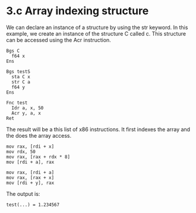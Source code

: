 # 3.c Array indexing structure

We can declare an instance of a structure by using the str keyword. In this example, we create an instance of the structure C called c. This structure can be accessed using the Acr instruction.


```
Bgs C
  f64 x
Ens

Bgs testS
  sta C x
  str C a
  f64 y
Ens

Fnc test
  Idr a, x, 50 
  Acr y, a, x
Ret
```

The result will be a this list of x86 instructions. It first indexes the array and the does the array access.

```
mov rax, [rdi + x]
mov rdx, 50
mov rax, [rax + rdx * 8]
mov [rdi + a], rax

mov rax, [rdi + a]
mov rax, [rax + x]
mov [rdi + y], rax
```

The output is:

```
test(...) = 1.234567
```
